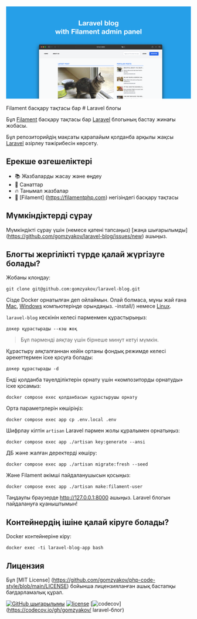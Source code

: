 ![Filament басқару тақтасы бар Laravel блогы](../docs/social-preview-en.png)

Filament басқару тақтасы бар # Laravel блогы

Бұл [Filament](https://filamentphp.com) басқару тақтасы бар [Laravel](https://laravel.com) блогының бастау жинағы жобасы.

Бұл репозиторийдің мақсаты қарапайым қолданба арқылы жақсы [Laravel](https://laravel.com) әзірлеу тәжірибесін көрсету.

## Ерекше өзгешеліктері

- 📚 Жазбаларды жасау және өңдеу
- 🥑 Санаттар
- :fire: Танымал жазбалар
- :hatched_chick: [Filament] (https://filamentphp.com) негізіндегі басқару тақтасы

## Мүмкіндіктерді сұрау

Мүмкіндікті сұрау үшін (немесе қатені тапсаңыз) [жаңа шығарылымды] (https://github.com/gomzyakov/laravel-blog/issues/new) ашыңыз.

## Блогты жергілікті түрде қалай жүргізуге болады?

Жобаны клондау:

```бас
git clone git@github.com:gomzyakov/laravel-blog.git
```

Сізде Docker орнатылған деп ойлаймын. Олай болмаса, мұны жай ғана [Mac](https://docs.docker.com/desktop/install/mac-install/), [Windows](https://docs.docker.com/desktop/install/windows) компьютерінде орындаңыз. -install/) немесе [Linux](https://docs.docker.com/desktop/install/linux-install/).

`laravel-blog` кескінін келесі пәрменмен құрастырыңыз:

```бас
докер құрастырады --кэш жоқ
```

>Бұл пәрменді аяқтау үшін бірнеше минут кетуі мүмкін.

Құрастыру аяқталғаннан кейін ортаны фондық режимде келесі әрекеттермен іске қосуға болады:

```бас
докер құрастырады -d
```

Енді қолданба тәуелділіктерін орнату үшін «композиторды орнатуды» іске қосамыз:

```бас
docker compose exec қолданбасын құрастырушы орнату
```

Орта параметрлерін көшіріңіз:

```бас
docker compose exec app cp .env.local .env
```

Шифрлау кілтін `artisan` Laravel пәрмен жолы құралымен орнатыңыз:

```бас
docker compose exec app ./artisan key:generate --ansi
```

ДБ және жалған деректерді көшіру:

```бас
docker compose exec app ./artisan migrate:fresh --seed
```

Және Filament әкімші пайдаланушысын қосыңыз:

```бас
docker compose exec app ./artisan make:filament-user
```

Таңдаулы браузерде http://127.0.0.1:8000 ашыңыз. Laravel блогын пайдалануға қуаныштымын!

## Контейнердің ішіне қалай кіруге болады?

Docker контейнеріне кіру:

```бас
docker exec -ti laravel-blog-app bash
```

## Лицензия

Бұл [MIT License] (https://github.com/gomzyakov/php-code-style/blob/main/LICENSE) бойынша лицензияланған ашық бастапқы бағдарламалық құрал.


[![GitHub шығарылымы](https://img.shields.io/github/release/gomzyakov/laravel-blog.svg)](https://github.com/gomzyakov/laravel-blog/releases/latest)
[![license](https://img.shields.io/badge/License-MIT-green.svg)](https://github.com/gomzyakov/laravel-blog/blob/development/LICENSE)
[![codecov](https://codecov.io/gh/gomzyakov/laravel-blog/branch/main/graph/badge.svg?token=4CYTVMVUYV)](https://codecov.io/gh/gomzyakov/ laravel-блог)